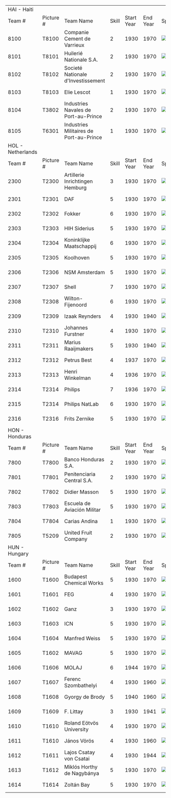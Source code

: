 |                   |            |                                         |       |            |          |                                                                                                  |                                                                                                  |                                                                                                |                                                                                            |                                                                                            |
|-------------------|------------|-----------------------------------------|-------|------------|----------|--------------------------------------------------------------------------------------------------|--------------------------------------------------------------------------------------------------|------------------------------------------------------------------------------------------------|--------------------------------------------------------------------------------------------|--------------------------------------------------------------------------------------------|
| HAI - Haiti       |            |                                         |       |            |          |                                                                                                  |                                                                                                  |                                                                                                |                                                                                            |                                                                                            |
| Team \#           | Picture \# | Team Name                               | Skill | Start Year | End Year | Specialities                                                                                     |                                                                                                  |                                                                                                |                                                                                            |                                                                                            |
| 8100              | T8100      | Companie Cement de Varrieux             | 2     | 1930       | 1970     | [![CHE](/images/1/19/Chemistry.png)](/wiki/File:Chemistry.png "CHE")                             | [![IND](/images/7/79/Industrial_engineering.png)](/wiki/File:Industrial_engineering.png "IND")   | [![MCH](/images/a/a1/Mechanics.png)](/wiki/File:Mechanics.png "MCH")                           |                                                                                            |                                                                                            |
| 8101              | T8101      | Huilerié Nationale S.A.                 | 2     | 1930       | 1970     | [![EQP](/images/2/20/General_equipment.png)](/wiki/File:General_equipment.png "EQP")             | [![IND](/images/7/79/Industrial_engineering.png)](/wiki/File:Industrial_engineering.png "IND")   | [![MCH](/images/a/a1/Mechanics.png)](/wiki/File:Mechanics.png "MCH")                           |                                                                                            |                                                                                            |
| 8102              | T8102      | Societé Nationale d'Investissement      | 2     | 1930       | 1970     | [![IND](/images/7/79/Industrial_engineering.png)](/wiki/File:Industrial_engineering.png "IND")   | [![MGT](/images/c/c7/Management.png)](/wiki/File:Management.png "MGT")                           |                                                                                                |                                                                                            |                                                                                            |
| 8103              | T8103      | Elie Lescot                             | 1     | 1930       | 1970     | [![DEX](/images/0/0d/Decentralized_execution.png)](/wiki/File:Decentralized_execution.png "DEX") | [![CRG](/images/3/38/Individual_courage.png)](/wiki/File:Individual_courage.png "CRG")           | [![INF](/images/b/be/Infantry_focus.png)](/wiki/File:Infantry_focus.png "INF")                 | [![LGT](/images/1/1d/Large_unit_tactics.png)](/wiki/File:Large_unit_tactics.png "LGT")     | [![TRA](/images/b/b1/Training.png)](/wiki/File:Training.png "TRA")                         |
| 8104              | T3802      | Industries Navales de Port-au-Prince    | 2     | 1930       | 1970     | [![NVA](/images/e/ea/Naval_artillery.png)](/wiki/File:Naval_artillery.png "NVA")                 | [![NVE](/images/0/09/Naval_engineering.png)](/wiki/File:Naval_engineering.png "NVE")             | [![TEC](/images/9/9d/Technical_efficiency.png)](/wiki/File:Technical_efficiency.png "TEC")     |                                                                                            |                                                                                            |
| 8105              | T6301      | Industries Militaires de Port-au-Prince | 1     | 1930       | 1970     | [![AER](/images/a/a1/Aeronautics.png)](/wiki/File:Aeronautics.png "AER")                         | [![ART](/images/d/d8/Artillery.png)](/wiki/File:Artillery.png "ART")                             | [![EQP](/images/2/20/General_equipment.png)](/wiki/File:General_equipment.png "EQP")           | [![MCH](/images/a/a1/Mechanics.png)](/wiki/File:Mechanics.png "MCH")                       |                                                                                            |
| HOL - Netherlands |            |                                         |       |            |          |                                                                                                  |                                                                                                  |                                                                                                |                                                                                            |                                                                                            |
| Team \#           | Picture \# | Team Name                               | Skill | Start Year | End Year | Specialities                                                                                     |                                                                                                  |                                                                                                |                                                                                            |                                                                                            |
| 2300              | T2300      | Artillerie Inrichtingen Hemburg         | 3     | 1930       | 1970     | [![ART](/images/d/d8/Artillery.png)](/wiki/File:Artillery.png "ART")                             | [![CHE](/images/1/19/Chemistry.png)](/wiki/File:Chemistry.png "CHE")                             | [![EQP](/images/2/20/General_equipment.png)](/wiki/File:General_equipment.png "EQP")           | [![TRA](/images/b/b1/Training.png)](/wiki/File:Training.png "TRA")                         |                                                                                            |
| 2301              | T2301      | DAF                                     | 5     | 1930       | 1970     | [![ART](/images/d/d8/Artillery.png)](/wiki/File:Artillery.png "ART")                             | [![MCH](/images/a/a1/Mechanics.png)](/wiki/File:Mechanics.png "MCH")                             | [![TEC](/images/9/9d/Technical_efficiency.png)](/wiki/File:Technical_efficiency.png "TEC")     |                                                                                            |                                                                                            |
| 2302              | T2302      | Fokker                                  | 6     | 1930       | 1970     | [![AER](/images/a/a1/Aeronautics.png)](/wiki/File:Aeronautics.png "AER")                         | [![ELE](/images/d/dd/Electronics.png)](/wiki/File:Electronics.png "ELE")                         | [![TEC](/images/9/9d/Technical_efficiency.png)](/wiki/File:Technical_efficiency.png "TEC")     |                                                                                            |                                                                                            |
| 2303              | T2303      | HIH Siderius                            | 5     | 1930       | 1970     | [![ART](/images/d/d8/Artillery.png)](/wiki/File:Artillery.png "ART")                             | [![MCH](/images/a/a1/Mechanics.png)](/wiki/File:Mechanics.png "MCH")                             | [![TRA](/images/b/b1/Training.png)](/wiki/File:Training.png "TRA")                             |                                                                                            |                                                                                            |
| 2304              | T2304      | Koninklijke Maatschappij                | 6     | 1930       | 1970     | [![NVA](/images/e/ea/Naval_artillery.png)](/wiki/File:Naval_artillery.png "NVA")                 | [![NVE](/images/0/09/Naval_engineering.png)](/wiki/File:Naval_engineering.png "NVE")             | [![TEC](/images/9/9d/Technical_efficiency.png)](/wiki/File:Technical_efficiency.png "TEC")     |                                                                                            |                                                                                            |
| 2305              | T2305      | Koolhoven                               | 5     | 1930       | 1970     | [![AER](/images/a/a1/Aeronautics.png)](/wiki/File:Aeronautics.png "AER")                         | [![ELE](/images/d/dd/Electronics.png)](/wiki/File:Electronics.png "ELE")                         | [![TEC](/images/9/9d/Technical_efficiency.png)](/wiki/File:Technical_efficiency.png "TEC")     |                                                                                            |                                                                                            |
| 2306              | T2306      | NSM Amsterdam                           | 5     | 1930       | 1970     | [![NVA](/images/e/ea/Naval_artillery.png)](/wiki/File:Naval_artillery.png "NVA")                 | [![NVE](/images/0/09/Naval_engineering.png)](/wiki/File:Naval_engineering.png "NVE")             |                                                                                                |                                                                                            |                                                                                            |
| 2307              | T2307      | Shell                                   | 7     | 1930       | 1970     | [![CHE](/images/1/19/Chemistry.png)](/wiki/File:Chemistry.png "CHE")                             | [![IND](/images/7/79/Industrial_engineering.png)](/wiki/File:Industrial_engineering.png "IND")   | [![MGT](/images/c/c7/Management.png)](/wiki/File:Management.png "MGT")                         |                                                                                            |                                                                                            |
| 2308              | T2308      | Wilton-Fijenoord                        | 6     | 1930       | 1970     | [![ELE](/images/d/dd/Electronics.png)](/wiki/File:Electronics.png "ELE")                         | [![NVE](/images/0/09/Naval_engineering.png)](/wiki/File:Naval_engineering.png "NVE")             | [![TEC](/images/9/9d/Technical_efficiency.png)](/wiki/File:Technical_efficiency.png "TEC")     |                                                                                            |                                                                                            |
| 2309              | T2309      | Izaak Reynders                          | 4     | 1930       | 1940     | [![CEX](/images/b/bc/Centralized_execution.png)](/wiki/File:Centralized_execution.png "CEX")     | [![INF](/images/b/be/Infantry_focus.png)](/wiki/File:Infantry_focus.png "INF")                   | [![SMT](/images/2/2f/Small_unit_tactics.png)](/wiki/File:Small_unit_tactics.png "SMT")         | [![TRA](/images/b/b1/Training.png)](/wiki/File:Training.png "TRA")                         |                                                                                            |
| 2310              | T2310      | Johannes Furstner                       | 4     | 1930       | 1970     | [![LTF](/images/e/e7/Large_taskforce_tactics.png)](/wiki/File:Large_taskforce_tactics.png "LTF") | [![NVT](/images/1/10/Naval_training.png)](/wiki/File:Naval_training.png "NVT")                   | [![SEA](/images/2/22/Seamanship.png)](/wiki/File:Seamanship.png "SEA")                         |                                                                                            |                                                                                            |
| 2311              | T2311      | Marius Raaijmakers                      | 5     | 1930       | 1940     | [![AIR](/images/8/87/Aircraft_testing.png)](/wiki/File:Aircraft_testing.png "AIR")               | [![FTR](/images/8/8a/Fighter_tactics.png)](/wiki/File:Fighter_tactics.png "FTR")                 | [![PIL](/images/6/6b/Piloting.png)](/wiki/File:Piloting.png "PIL")                             |                                                                                            |                                                                                            |
| 2312              | T2312      | Petrus Best                             | 4     | 1937       | 1970     | [![AIR](/images/8/87/Aircraft_testing.png)](/wiki/File:Aircraft_testing.png "AIR")               | [![BOM](/images/2/26/Bomber_tactics.png)](/wiki/File:Bomber_tactics.png "BOM")                   | [![PIL](/images/6/6b/Piloting.png)](/wiki/File:Piloting.png "PIL")                             |                                                                                            |                                                                                            |
| 2313              | T2313      | Henri Winkelman                         | 4     | 1936       | 1970     | [![DEX](/images/0/0d/Decentralized_execution.png)](/wiki/File:Decentralized_execution.png "DEX") | [![SMT](/images/2/2f/Small_unit_tactics.png)](/wiki/File:Small_unit_tactics.png "SMT")           | [![TRA](/images/b/b1/Training.png)](/wiki/File:Training.png "TRA")                             |                                                                                            |                                                                                            |
| 2314              | T2314      | Philips                                 | 7     | 1936       | 1970     | [![ELE](/images/d/dd/Electronics.png)](/wiki/File:Electronics.png "ELE")                         | [![MTH](/images/7/79/Mathematics.png)](/wiki/File:Mathematics.png "MTH")                         |                                                                                                |                                                                                            |                                                                                            |
| 2315              | T2314      | Philips NatLab                          | 6     | 1930       | 1970     | [![MTH](/images/7/79/Mathematics.png)](/wiki/File:Mathematics.png "MTH")                         | [![PHY](/images/a/a1/Nuclear_physics.png)](/wiki/File:Nuclear_physics.png "PHY")                 | [![TEC](/images/9/9d/Technical_efficiency.png)](/wiki/File:Technical_efficiency.png "TEC")     |                                                                                            |                                                                                            |
| 2316              | T2316      | Frits Zernike                           | 5     | 1930       | 1970     | [![CHE](/images/1/19/Chemistry.png)](/wiki/File:Chemistry.png "CHE")                             | [![ELE](/images/d/dd/Electronics.png)](/wiki/File:Electronics.png "ELE")                         | [![MTH](/images/7/79/Mathematics.png)](/wiki/File:Mathematics.png "MTH")                       |                                                                                            |                                                                                            |
| HON - Honduras    |            |                                         |       |            |          |                                                                                                  |                                                                                                  |                                                                                                |                                                                                            |                                                                                            |
| Team \#           | Picture \# | Team Name                               | Skill | Start Year | End Year | Specialities                                                                                     |                                                                                                  |                                                                                                |                                                                                            |                                                                                            |
| 7800              | T7800      | Banco Honduras S.A.                     | 2     | 1930       | 1970     | [![MGT](/images/c/c7/Management.png)](/wiki/File:Management.png "MGT")                           |                                                                                                  |                                                                                                |                                                                                            |                                                                                            |
| 7801              | T7801      | Penitenciaria Central S.A.              | 2     | 1930       | 1970     | [![CHE](/images/1/19/Chemistry.png)](/wiki/File:Chemistry.png "CHE")                             | [![EQP](/images/2/20/General_equipment.png)](/wiki/File:General_equipment.png "EQP")             | [![MCH](/images/a/a1/Mechanics.png)](/wiki/File:Mechanics.png "MCH")                           |                                                                                            |                                                                                            |
| 7802              | T7802      | Didier Masson                           | 5     | 1930       | 1970     | [![AIR](/images/8/87/Aircraft_testing.png)](/wiki/File:Aircraft_testing.png "AIR")               | [![DEX](/images/0/0d/Decentralized_execution.png)](/wiki/File:Decentralized_execution.png "DEX") | [![FTR](/images/8/8a/Fighter_tactics.png)](/wiki/File:Fighter_tactics.png "FTR")               | [![CRG](/images/3/38/Individual_courage.png)](/wiki/File:Individual_courage.png "CRG")     | [![PIL](/images/6/6b/Piloting.png)](/wiki/File:Piloting.png "PIL")                         |
| 7803              | T7803      | Escuela de Aviación Militar             | 5     | 1930       | 1970     | [![AIR](/images/8/87/Aircraft_testing.png)](/wiki/File:Aircraft_testing.png "AIR")               | [![BOM](/images/2/26/Bomber_tactics.png)](/wiki/File:Bomber_tactics.png "BOM")                   | [![FTR](/images/8/8a/Fighter_tactics.png)](/wiki/File:Fighter_tactics.png "FTR")               | [![PIL](/images/6/6b/Piloting.png)](/wiki/File:Piloting.png "PIL")                         |                                                                                            |
| 7804              | T7804      | Carias Andina                           | 1     | 1930       | 1970     | [![CRG](/images/3/38/Individual_courage.png)](/wiki/File:Individual_courage.png "CRG")           | [![INF](/images/b/be/Infantry_focus.png)](/wiki/File:Infantry_focus.png "INF")                   | [![TRA](/images/b/b1/Training.png)](/wiki/File:Training.png "TRA")                             |                                                                                            |                                                                                            |
| 7805              | T5209      | United Fruit Company                    | 2     | 1930       | 1970     | [![CHE](/images/1/19/Chemistry.png)](/wiki/File:Chemistry.png "CHE")                             | [![MGT](/images/c/c7/Management.png)](/wiki/File:Management.png "MGT")                           | [![MCH](/images/a/a1/Mechanics.png)](/wiki/File:Mechanics.png "MCH")                           |                                                                                            |                                                                                            |
| HUN - Hungary     |            |                                         |       |            |          |                                                                                                  |                                                                                                  |                                                                                                |                                                                                            |                                                                                            |
| Team \#           | Picture \# | Team Name                               | Skill | Start Year | End Year | Specialities                                                                                     |                                                                                                  |                                                                                                |                                                                                            |                                                                                            |
| 1600              | T1600      | Budapest Chemical Works                 | 5     | 1930       | 1970     | [![CHE](/images/1/19/Chemistry.png)](/wiki/File:Chemistry.png "CHE")                             | [![IND](/images/7/79/Industrial_engineering.png)](/wiki/File:Industrial_engineering.png "IND")   | [![MGT](/images/c/c7/Management.png)](/wiki/File:Management.png "MGT")                         |                                                                                            |                                                                                            |
| 1601              | T1601      | FEG                                     | 4     | 1930       | 1970     | [![EQP](/images/2/20/General_equipment.png)](/wiki/File:General_equipment.png "EQP")             | [![TRA](/images/b/b1/Training.png)](/wiki/File:Training.png "TRA")                               |                                                                                                |                                                                                            |                                                                                            |
| 1602              | T1602      | Ganz                                    | 3     | 1930       | 1970     | [![ART](/images/d/d8/Artillery.png)](/wiki/File:Artillery.png "ART")                             | [![CHE](/images/1/19/Chemistry.png)](/wiki/File:Chemistry.png "CHE")                             | [![MCH](/images/a/a1/Mechanics.png)](/wiki/File:Mechanics.png "MCH")                           |                                                                                            |                                                                                            |
| 1603              | T1603      | ICN                                     | 5     | 1930       | 1970     | [![CHE](/images/1/19/Chemistry.png)](/wiki/File:Chemistry.png "CHE")                             | [![IND](/images/7/79/Industrial_engineering.png)](/wiki/File:Industrial_engineering.png "IND")   | [![MGT](/images/c/c7/Management.png)](/wiki/File:Management.png "MGT")                         |                                                                                            |                                                                                            |
| 1604              | T1604      | Manfred Weiss                           | 5     | 1930       | 1970     | [![AER](/images/a/a1/Aeronautics.png)](/wiki/File:Aeronautics.png "AER")                         | [![ELE](/images/d/dd/Electronics.png)](/wiki/File:Electronics.png "ELE")                         | [![IND](/images/7/79/Industrial_engineering.png)](/wiki/File:Industrial_engineering.png "IND") | [![MGT](/images/c/c7/Management.png)](/wiki/File:Management.png "MGT")                     | [![TEC](/images/9/9d/Technical_efficiency.png)](/wiki/File:Technical_efficiency.png "TEC") |
| 1605              | T1602      | MAVAG                                   | 5     | 1930       | 1970     | [![AER](/images/a/a1/Aeronautics.png)](/wiki/File:Aeronautics.png "AER")                         | [![ART](/images/d/d8/Artillery.png)](/wiki/File:Artillery.png "ART")                             | [![ELE](/images/d/dd/Electronics.png)](/wiki/File:Electronics.png "ELE")                       | [![TEC](/images/9/9d/Technical_efficiency.png)](/wiki/File:Technical_efficiency.png "TEC") |                                                                                            |
| 1606              | T1606      | MOLAJ                                   | 6     | 1944       | 1970     | [![CHE](/images/1/19/Chemistry.png)](/wiki/File:Chemistry.png "CHE")                             | [![IND](/images/7/79/Industrial_engineering.png)](/wiki/File:Industrial_engineering.png "IND")   | [![MGT](/images/c/c7/Management.png)](/wiki/File:Management.png "MGT")                         |                                                                                            |                                                                                            |
| 1607              | T1607      | Ferenc Szombathelyi                     | 4     | 1930       | 1960     | [![CEX](/images/b/bc/Centralized_execution.png)](/wiki/File:Centralized_execution.png "CEX")     | [![CAF](/images/f/f8/Combined_arms_focus.png)](/wiki/File:Combined_arms_focus.png "CAF")         | [![SMT](/images/2/2f/Small_unit_tactics.png)](/wiki/File:Small_unit_tactics.png "SMT")         | [![TRA](/images/b/b1/Training.png)](/wiki/File:Training.png "TRA")                         |                                                                                            |
| 1608              | T1608      | Gyorgy de Brody                         | 5     | 1940       | 1960     | [![AIR](/images/8/87/Aircraft_testing.png)](/wiki/File:Aircraft_testing.png "AIR")               | [![CEX](/images/b/bc/Centralized_execution.png)](/wiki/File:Centralized_execution.png "CEX")     | [![FTR](/images/8/8a/Fighter_tactics.png)](/wiki/File:Fighter_tactics.png "FTR")               | [![PIL](/images/6/6b/Piloting.png)](/wiki/File:Piloting.png "PIL")                         |                                                                                            |
| 1609              | T1609      | F. Littay                               | 3     | 1930       | 1941     | [![AIR](/images/8/87/Aircraft_testing.png)](/wiki/File:Aircraft_testing.png "AIR")               | [![BOM](/images/2/26/Bomber_tactics.png)](/wiki/File:Bomber_tactics.png "BOM")                   | [![CEX](/images/b/bc/Centralized_execution.png)](/wiki/File:Centralized_execution.png "CEX")   | [![PIL](/images/6/6b/Piloting.png)](/wiki/File:Piloting.png "PIL")                         |                                                                                            |
| 1610              | T1610      | Roland Eötvös University                | 4     | 1930       | 1970     | [![CHE](/images/1/19/Chemistry.png)](/wiki/File:Chemistry.png "CHE")                             | [![MTH](/images/7/79/Mathematics.png)](/wiki/File:Mathematics.png "MTH")                         | [![NUC](/images/0/05/Nuclear_engineering.png)](/wiki/File:Nuclear_engineering.png "NUC")       | [![PHY](/images/a/a1/Nuclear_physics.png)](/wiki/File:Nuclear_physics.png "PHY")           |                                                                                            |
| 1611              | T1610      | János Vörös                             | 4     | 1930       | 1960     | [![CEX](/images/b/bc/Centralized_execution.png)](/wiki/File:Centralized_execution.png "CEX")     | [![CAF](/images/f/f8/Combined_arms_focus.png)](/wiki/File:Combined_arms_focus.png "CAF")         | [![LGT](/images/1/1d/Large_unit_tactics.png)](/wiki/File:Large_unit_tactics.png "LGT")         | [![TRA](/images/b/b1/Training.png)](/wiki/File:Training.png "TRA")                         |                                                                                            |
| 1612              | T1611      | Lajos Csatay von Csatai                 | 4     | 1930       | 1944     | [![CAF](/images/f/f8/Combined_arms_focus.png)](/wiki/File:Combined_arms_focus.png "CAF")         | [![DEX](/images/0/0d/Decentralized_execution.png)](/wiki/File:Decentralized_execution.png "DEX") | [![LGT](/images/1/1d/Large_unit_tactics.png)](/wiki/File:Large_unit_tactics.png "LGT")         | [![SMT](/images/2/2f/Small_unit_tactics.png)](/wiki/File:Small_unit_tactics.png "SMT")     |                                                                                            |
| 1613              | T1612      | Miklós Horthy de Nagybánya              | 5     | 1930       | 1970     | [![CEX](/images/b/bc/Centralized_execution.png)](/wiki/File:Centralized_execution.png "CEX")     | [![LTF](/images/e/e7/Large_taskforce_tactics.png)](/wiki/File:Large_taskforce_tactics.png "LTF") | [![NVT](/images/1/10/Naval_training.png)](/wiki/File:Naval_training.png "NVT")                 | [![SEA](/images/2/22/Seamanship.png)](/wiki/File:Seamanship.png "SEA")                     |                                                                                            |
| 1614              | T1614      | Zoltán Bay                              | 5     | 1930       | 1970     | [![ELE](/images/d/dd/Electronics.png)](/wiki/File:Electronics.png "ELE")                         | [![MGT](/images/c/c7/Management.png)](/wiki/File:Management.png "MGT")                           | [![MTH](/images/7/79/Mathematics.png)](/wiki/File:Mathematics.png "MTH")                       |                                                                                            |                                                                                            |
